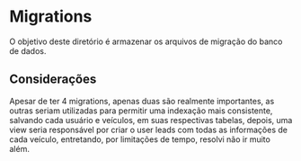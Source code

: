 # Migrations

O objetivo deste diretório é armazenar os arquivos de migração do banco de dados.

## Considerações

Apesar de ter 4 migrations, apenas duas são realmente importantes, as outras seriam utilizadas para
permitir uma indexação mais consistente, salvando cada usuário e veículos, em suas respectivas
tabelas, depois, uma view seria responsável por criar o user leads com todas as informações de cada
veículo, entretando, por limitações de tempo, resolvi não ir muito
além.
